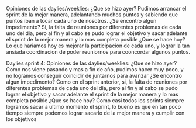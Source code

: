 Opiniones de las daylies/weeklies:
¿Que se hizo ayer?
Pudimos arrancar el sprint de la mejor manera, adelantando muchos puntos y sabiendo que puntos iban a tocar cada uno de nosotros.
¿Se encontro algun impedimento?
Si, la falta de reuniones por diferentes problemas de cada uno del dia, pero al fin y al cabo se pudo lograr el objetivo y sacar adelante el sprint de la mejor manera y lo mas completa posible
¿Que se hace hoy?
Lo que hariamos hoy es mejorar la participacion de cada uno, y lograr la tan ansiada coordinacion de poder reuniornos para cooncordar algunos puntos.


Daylies sprint 4:
Opiniones de las daylies/weeklies:
¿Que se hizo ayer?
Como nos viene pasando y mas a fin de año, pudimos hacer muy poco, y no logramos conseguir coincidir de juntarnos para avanzar
¿Se encontro algun impedimento?
Como en el sprint anterior, si, la falta de reuniones por diferentes problemas de cada uno del dia, pero al fin y al cabo se pudo lograr el objetivo y sacar adelante el sprint de la mejor manera y lo mas completa posible
¿Que se hace hoy?
Como casi todos los sprints siempre logramos sacar a ultimo momento el sprint, lo bueno es que en tan poco tiempo siempre podemos lograr sacarlo de la mejor manera y cumplir con los objetivos
